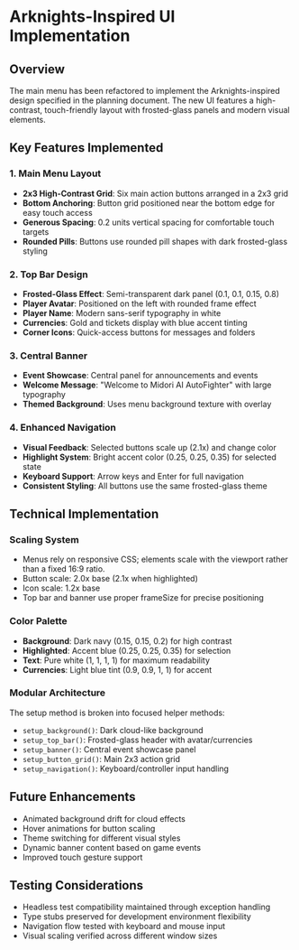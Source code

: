 # Arknights-Inspired UI Implementation

## Overview
The main menu has been refactored to implement the Arknights-inspired design specified in the planning document. The new UI features a high-contrast, touch-friendly layout with frosted-glass panels and modern visual elements.

## Key Features Implemented

### 1. Main Menu Layout
- **2x3 High-Contrast Grid**: Six main action buttons arranged in a 2x3 grid
- **Bottom Anchoring**: Button grid positioned near the bottom edge for easy touch access
- **Generous Spacing**: 0.2 units vertical spacing for comfortable touch targets
- **Rounded Pills**: Buttons use rounded pill shapes with dark frosted-glass styling

### 2. Top Bar Design
- **Frosted-Glass Effect**: Semi-transparent dark panel (0.1, 0.1, 0.15, 0.8)
- **Player Avatar**: Positioned on the left with rounded frame effect
- **Player Name**: Modern sans-serif typography in white
- **Currencies**: Gold and tickets display with blue accent tinting
- **Corner Icons**: Quick-access buttons for messages and folders

### 3. Central Banner
- **Event Showcase**: Central panel for announcements and events
- **Welcome Message**: "Welcome to Midori AI AutoFighter" with large typography
- **Themed Background**: Uses menu background texture with overlay

### 4. Enhanced Navigation
- **Visual Feedback**: Selected buttons scale up (2.1x) and change color
- **Highlight System**: Bright accent color (0.25, 0.25, 0.35) for selected state
- **Keyboard Support**: Arrow keys and Enter for full navigation
- **Consistent Styling**: All buttons use the same frosted-glass theme

## Technical Implementation

### Scaling System
- Menus rely on responsive CSS; elements scale with the viewport rather
  than a fixed 16:9 ratio.
- Button scale: 2.0x base (2.1x when highlighted)
- Icon scale: 1.2x base
- Top bar and banner use proper frameSize for precise positioning

### Color Palette
- **Background**: Dark navy (0.15, 0.15, 0.2) for high contrast
- **Highlighted**: Accent blue (0.25, 0.25, 0.35) for selection
- **Text**: Pure white (1, 1, 1, 1) for maximum readability
- **Currencies**: Light blue tint (0.9, 0.9, 1, 1) for accent

### Modular Architecture
The setup method is broken into focused helper methods:
- `setup_background()`: Dark cloud-like background
- `setup_top_bar()`: Frosted-glass header with avatar/currencies
- `setup_banner()`: Central event showcase panel
- `setup_button_grid()`: Main 2x3 action grid
- `setup_navigation()`: Keyboard/controller input handling

## Future Enhancements
- Animated background drift for cloud effects
- Hover animations for button scaling
- Theme switching for different visual styles
- Dynamic banner content based on game events
- Improved touch gesture support

## Testing Considerations
- Headless test compatibility maintained through exception handling
- Type stubs preserved for development environment flexibility
- Navigation flow tested with keyboard and mouse input
- Visual scaling verified across different window sizes
